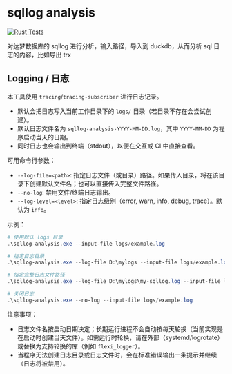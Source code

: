# sqllog analysis

[![Rust Tests](https://github.com/[你的GitHub用户名]/sqllog-analysis/actions/workflows/rust.yml/badge.svg)](https://github.com/[你的GitHub用户名]/sqllog-analysis/actions/workflows/rust.yml)

对达梦数据库的 sqllog 进行分析，输入路径，导入到 duckdb，从而分析 sql 日志的内容，比如导出 trx

## Logging / 日志

本工具使用 `tracing`/`tracing-subscriber` 进行日志记录。

- 默认会把日志写入当前工作目录下的 `logs/` 目录（若目录不存在会尝试创建）。
- 默认日志文件名为 `sqllog-analysis-YYYY-MM-DD.log`，其中 `YYYY-MM-DD` 为程序启动当天的日期。
- 同时日志也会输出到终端（stdout），以便在交互或 CI 中直接查看。

可用命令行参数：

- `--log-file=<path>`: 指定日志文件（或目录）路径。如果传入目录，将在该目录下创建默认文件名；也可以直接传入完整文件路径。
- `--no-log`: 禁用文件/终端日志输出。
- `--log-level=<level>`: 指定日志级别（error, warn, info, debug, trace）。默认为 `info`。

示例：

```powershell
# 使用默认 logs 目录
.\sqllog-analysis.exe --input-file logs/example.log

# 指定日志目录
.\sqllog-analysis.exe --log-file D:\mylogs --input-file logs/example.log

# 指定完整日志文件路径
.\sqllog-analysis.exe --log-file D:\mylogs\my-sqllog.log --input-file logs/example.log

# 关闭日志
.\sqllog-analysis.exe --no-log --input-file logs/example.log
```

注意事项：

- 日志文件名按启动日期决定；长期运行进程不会自动按每天轮换（当前实现是在启动时创建当天文件）。如需运行时轮换，请在外部（systemd/logrotate）或替换为支持轮换的库（例如 `flexi_logger`）。
- 当程序无法创建日志目录或日志文件时，会在标准错误输出一条提示并继续（日志将被禁用）。
